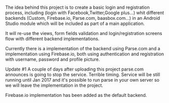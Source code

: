 The idea behind this project is to create a basic login and registration process, including (login with Facebook,Twitter,Google plus...) whit different backends (Custom, Firebase.io, Parse.com, baasbox.com...) in an Android Studio module which will be included as part of a main application.

It will re-use the views, form fields validation and login/registration screens flow with different backend implementations.

Currently there is a implementation of the backend using Parse.com and a implementation using Firebase.io, both using authentication and registration with username, password and profile picture.

Update #1
A couple of days after uploading this project parse.com announces is going to stop the service. Terrible timing.
Service will be still running until Jan 2017 and it's possible to run parse in your own server 
so we will leave the implementation in the project.

Firebase.io implementation has been added as the default backend.


